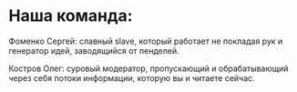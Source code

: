 # Наша команда:

Фоменко Сергей: славный slave, который работает не покладая рук и генератор идей, заводящийся от пенделей.

Костров Олег: суровый модератор, пропускающий и обрабатывающий через себя потоки информации, которую вы и читаете сейчас.
